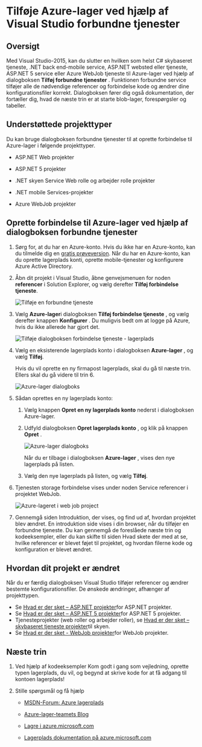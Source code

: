 <properties 
   pageTitle="Tilføje Azure-lager ved hjælp af forbundne tjenester i Visual Studio | Microsoft Azure"
   description="Føje Azure-lager til din app ved hjælp af dialogboksen Visual Studio tilføje forbundne tjenester"
   services="visual-studio-online"
   documentationCenter="na"
   authors="TomArcher"
   manager="douge"
   editor="" />
<tags 
   ms.service="storage"
   ms.devlang="na"
   ms.topic="article"
   ms.tgt_pltfrm="na"
   ms.workload="na"
   ms.date="08/15/2016"
   ms.author="tarcher" />

# <a name="adding-azure-storage-by-using-visual-studio-connected-services"></a>Tilføje Azure-lager ved hjælp af Visual Studio forbundne tjenester

## <a name="overview"></a>Oversigt

Med Visual Studio-2015, kan du slutter en hvilken som helst C# skybaseret tjeneste, .NET back end-mobile service, ASP.NET websted eller tjeneste, ASP.NET 5 service eller Azure WebJob tjeneste til Azure-lager ved hjælp af dialogboksen **Tilføj forbundne tjenester** . Funktionen forbundne service tilføjer alle de nødvendige referencer og forbindelse kode og ændrer dine konfigurationsfiler korrekt. Dialogboksen fører dig også dokumentation, der fortæller dig, hvad de næste trin er at starte blob-lager, forespørgsler og tabeller.

## <a name="supported-project-types"></a>Understøttede projekttyper

Du kan bruge dialogboksen forbundne tjenester til at oprette forbindelse til Azure-lager i følgende projekttyper.

- ASP.NET Web projekter

- ASP.NET 5 projekter

- .NET skyen Service Web rolle og arbejder rolle projekter

- .NET mobile Services-projekter

- Azure WebJob projekter


## <a name="connect-to-azure-storage-using-the-connected-services-dialog"></a>Oprette forbindelse til Azure-lager ved hjælp af dialogboksen forbundne tjenester

1. Sørg for, at du har en Azure-konto. Hvis du ikke har en Azure-konto, kan du tilmelde dig en [gratis prøveversion](http://go.microsoft.com/fwlink/?LinkId=518146). Når du har en Azure-konto, kan du oprette lagerplads konti, oprette mobile-tjenester og konfigurere Azure Active Directory.

1. Åbn dit projekt i Visual Studio, åbne genvejsmenuen for noden **referencer** i Solution Explorer, og vælg derefter **Tilføj forbindelse tjeneste**.

    ![Tilføje en forbundne tjeneste](./media/vs-azure-tools-connected-services-storage/IC796702.png)

1. Vælg **Azure-lager**i dialogboksen **Tilføj forbindelse tjeneste** , og vælg derefter knappen **Konfigurer** . Du muligvis bedt om at logge på Azure, hvis du ikke allerede har gjort det.

    ![Tilføje dialogboksen forbindelse tjeneste - lagerplads](./media/vs-azure-tools-connected-services-storage/IC796703.png)

1. Vælg en eksisterende lagerplads konto i dialogboksen **Azure-lager** , og vælg **Tilføj**.

    Hvis du vil oprette en ny firmapost lagerplads, skal du gå til næste trin. Ellers skal du gå videre til trin 6.

    ![Azure-lager dialogboks](./media/vs-azure-tools-connected-services-storage/IC796704.png)

1. Sådan oprettes en ny lagerplads konto: 

    1. Vælg knappen **Opret en ny lagerplads konto** nederst i dialogboksen Azure-lager.

    1. Udfyld dialogboksen **Opret lagerplads konto** , og klik på knappen **Opret** .
    
        ![Azure-lager dialogboks](./media/vs-azure-tools-connected-services-storage/create-storage-account.png)

        Når du er tilbage i dialogboksen **Azure-lager** , vises den nye lagerplads på listen.

    1. Vælg den nye lagerplads på listen, og vælg **Tilføj**.

1. Tjenesten storage forbindelse vises under noden Service referencer i projektet WebJob.

    ![Azure-lageret i web job project](./media/vs-azure-tools-connected-services-storage/IC796705.png)

1. Gennemgå siden Introduktion, der vises, og find ud af, hvordan projektet blev ændret. En introduktion side vises i din browser, når du tilføjer en forbundne tjeneste. Du kan gennemgå de foreslåede næste trin og kodeeksempler, eller du kan skifte til siden Hvad skete der med at se, hvilke referencer er blevet føjet til projektet, og hvordan filerne kode og konfiguration er blevet ændret.

## <a name="how-your-project-is-modified"></a>Hvordan dit projekt er ændret

Når du er færdig dialogboksen Visual Studio tilføjer referencer og ændrer bestemte konfigurationsfiler. De ønskede ændringer, afhænger af projekttypen. 

 - Se [Hvad er der sket – ASP.NET projekter](http://go.microsoft.com/fwlink/p/?LinkId=513126)for ASP.NET projekter. 
 - Se [Hvad er der sket – ASP.NET 5 projekter](http://go.microsoft.com/fwlink/p/?LinkId=513124)for ASP.NET 5 projekter. 
 - Tjenesteprojekter (web roller og arbejder roller), se [Hvad er der sket – skybaseret tjeneste projekter](http://go.microsoft.com/fwlink/p/?LinkId=516965)til skyen. 
 - Se [Hvad er der sket - WebJob projekter](./storage/vs-storage-webjobs-what-happened.md)for WebJob projekter.

## <a name="next-steps"></a>Næste trin

1. Ved hjælp af kodeeksempler Kom godt i gang som vejledning, oprette typen lagerplads, du vil, og begynd at skrive kode for at få adgang til kontoen lagerplads!

1. Stille spørgsmål og få hjælp
     - [MSDN-Forum: Azure lagerplads](https://social.msdn.microsoft.com/forums/azure/home?forum=windowsazuredata)

     - [Azure-lager-teamets Blog](http://blogs.msdn.com/b/windowsazurestorage/)

     - [Lagre i azure.microsoft.com](https://azure.microsoft.com/services/storage/)

     - [Lagerplads dokumentation på azure.microsoft.com](https://azure.microsoft.com/documentation/services/storage/)


